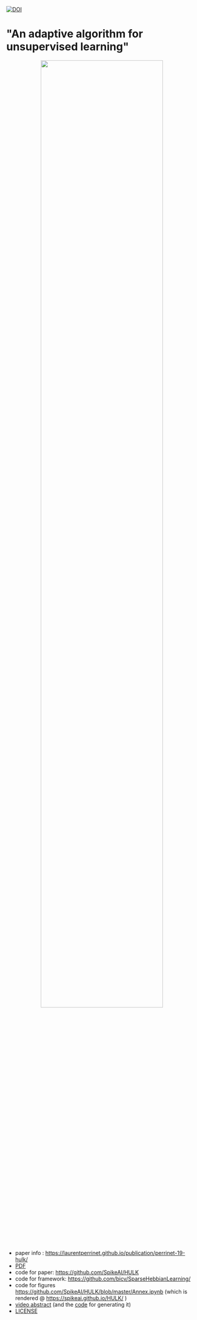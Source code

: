 
[![DOI](https://zenodo.org/badge/114744518.svg)](https://zenodo.org/badge/latestdoi/114744518)


# "An adaptive algorithm for unsupervised learning"

<p align="center">
  <img width="80%" src="https://github.com/laurentperrinet/sciblog/raw/master/files/2019-09-11_Perrinet19.gif">
</p>
 
 * paper info : https://laurentperrinet.github.io/publication/perrinet-19-hulk/
 * [PDF](https://www.mdpi.com/2411-5150/3/3/47/pdf)
 * code for paper: https://github.com/SpikeAI/HULK
 * code for framework: https://github.com/bicv/SparseHebbianLearning/
 * code for figures https://github.com/SpikeAI/HULK/blob/master/Annex.ipynb (which is rendered @ https://spikeai.github.io/HULK/ )
 * [video abstract](https://laurentperrinet.github.io/sciblog/files/2019-09-11_Perrinet19.mp4) (and the [code](https://laurentperrinet.github.io/sciblog/posts/2019-09-11_video-abstract-vision.html) for generating it)
 * [LICENSE](LICENSE)
